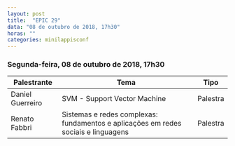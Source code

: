 ```yaml
---
layout: post
title:  "EPIC 29"
data: "08 de outubro de 2018, 17h30"
horas: ""
categories: minilappisconf
---
```


### Segunda-feira, 08 de outubro de 2018, 17h30

| Palestrante     | Tema                                            | Tipo     |
| --------------- | ----------------------------------------------- | -------- |
| Daniel Guerreiro | SVM - Support Vector Machine                   | Palestra |
| Renato Fabbri | Sistemas e redes complexas: fundamentos e aplicações em redes sociais e linguagens | Palestra |